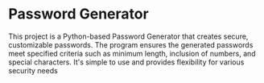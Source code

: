 # Password Generator
 This project is a Python-based Password Generator that creates secure, customizable passwords. The program ensures the generated passwords meet specified criteria such as minimum length, inclusion of numbers, and special characters. It's simple to use and provides flexibility for various security needs
